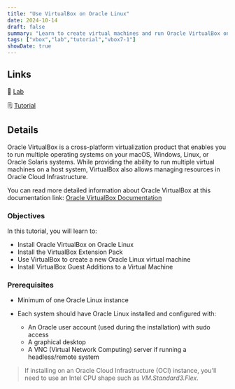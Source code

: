 ```yaml
---
title: "Use VirtualBox on Oracle Linux"
date: 2024-10-14
draft: false
summary: "Learn to create virtual machines and run Oracle VirtualBox on Oracle Linux."
tags: ["vbox","lab","tutorial","vbox7-1"]
showDate: true
---
```


## Links

:crescent_moon: [Lab](https://luna.oracle.com/lab/922eabed-e47c-4934-a4a5-dbacc02f4f3b)

:spiral_notepad: [Tutorial](https://docs.oracle.com/en/learn/vbox-oci)

## Details

Oracle VirtualBox is a cross-platform virtualization product that enables you to run multiple operating systems on your macOS, Windows, Linux, or Oracle Solaris systems. While providing the ability to run multiple virtual machines on a host system, VirtualBox also allows managing resources in Oracle Cloud Infrastructure.

You can read more detailed information about Oracle VirtualBox at this documentation link: [Oracle VirtualBox Documentation](https://docs.oracle.com/en/virtualization/virtualbox/index.html)

### Objectives

In this tutorial, you will learn to:

- Install Oracle VirtualBox on Oracle Linux
- Install the VirtualBox Extension Pack
- Use VirtualBox to create a new Oracle Linux virtual machine
- Install VirtualBox Guest Additions to a Virtual Machine

### Prerequisites

- Minimum of one Oracle Linux instance

- Each system should have Oracle Linux installed and configured with:

  - An Oracle user account (used during the installation) with sudo access
  - A graphical desktop
  - A VNC (Virtual Network Computing) server if running a headless/remote system

> If installing on an Oracle Cloud Infrastructure (OCI) instance, you'll need to use an Intel CPU shape such as *VM.Standard3.Flex*.
